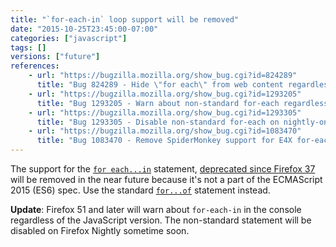 ```yaml
---
title: "`for-each-in` loop support will be removed"
date: "2015-10-25T23:45:00-07:00"
categories: ["javascript"]
tags: []
versions: ["future"]
references:
    - url: "https://bugzilla.mozilla.org/show_bug.cgi?id=824289"
      title: "Bug 824289 - Hide \"for each\" from web content regardless of the JS version"
    - url: "https://bugzilla.mozilla.org/show_bug.cgi?id=1293205"
      title: "Bug 1293205 - Warn about non-standard for-each regardless of JS version number"
    - url: "https://bugzilla.mozilla.org/show_bug.cgi?id=1293305"
      title: "Bug 1293305 - Disable non-standard for-each on nightly-only"
    - url: "https://bugzilla.mozilla.org/show_bug.cgi?id=1083470"
      title: "Bug 1083470 - Remove SpiderMonkey support for E4X for-each"
---
```

The support for the [`for each...in`](https://developer.mozilla.org/en-US/docs/Web/JavaScript/Reference/Statements/for_each...in) statement, [deprecated since Firefox 37](https://www.fxsitecompat.com/en-CA/docs/2015/for-each-in-loops-are-now-deprecated/) will be removed in the near future because it's not a part of the ECMAScript 2015 (ES6) spec. Use the standard [`for...of`](https://developer.mozilla.org/en-US/docs/Web/JavaScript/Reference/Statements/for...of) statement instead.

**Update**: Firefox 51 and later will warn about `for-each-in` in the console regardless of the JavaScript version. The non-standard statement will be disabled on Firefox Nightly sometime soon.
